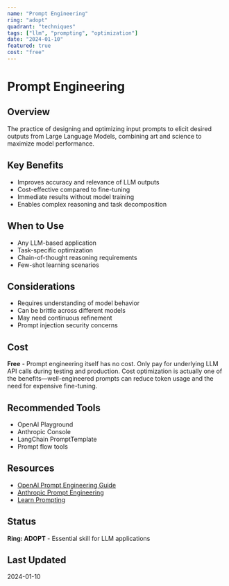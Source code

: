 ```yaml
---
name: "Prompt Engineering"
ring: "adopt"
quadrant: "techniques"
tags: ["llm", "prompting", "optimization"]
date: "2024-01-10"
featured: true
cost: "free"
---
```


# Prompt Engineering

## Overview
The practice of designing and optimizing input prompts to elicit desired outputs from Large Language Models, combining art and science to maximize model performance.

## Key Benefits
- Improves accuracy and relevance of LLM outputs
- Cost-effective compared to fine-tuning
- Immediate results without model training
- Enables complex reasoning and task decomposition

## When to Use
- Any LLM-based application
- Task-specific optimization
- Chain-of-thought reasoning requirements
- Few-shot learning scenarios

## Considerations
- Requires understanding of model behavior
- Can be brittle across different models
- May need continuous refinement
- Prompt injection security concerns

## Cost
**Free** - Prompt engineering itself has no cost. Only pay for underlying LLM API calls during testing and production. Cost optimization is actually one of the benefits—well-engineered prompts can reduce token usage and the need for expensive fine-tuning.

## Recommended Tools
- OpenAI Playground
- Anthropic Console
- LangChain PromptTemplate
- Prompt flow tools

## Resources
- [OpenAI Prompt Engineering Guide](https://platform.openai.com/docs/guides/prompt-engineering)
- [Anthropic Prompt Engineering](https://docs.anthropic.com/claude/docs/prompt-engineering)
- [Learn Prompting](https://learnprompting.org/)

## Status
**Ring: ADOPT** - Essential skill for LLM applications

## Last Updated
2024-01-10
